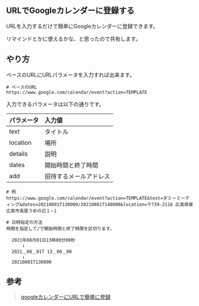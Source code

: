## URLでGoogleカレンダーに登録する

URLを入力するだけで簡単にGoogleカレンダーに登録できます。

リマインドとかに使えるかな、と思ったので共有します。

## やり方

ベースのURLにURLパラメータを入力すれば出来ます。

```
# ベースのURL
https://www.google.com/calendar/event?action=TEMPLATE
```

入力できるパラメータは以下の通りです。

| パラメータ | 入力値                 |
|:-----------|:-----------------------|
| text       | タイトル               |
| location   | 場所                   |
| details    | 説明                   |
| dates      | 開始時間と終了時間     |
| add        | 招待するメールアドレス |



```
# 例
https://www.google.com/calendar/event?action=TEMPLATE&text=ダミーミーティング&dates=20210801T130000/20210801T140000&location=〒739-2116 広島県東広島市高屋うめの辺１−１

# 日時指定の方法
時間を指定して/で開始時間と終了時間を区切ります。

  2021年08月01日13時00分00秒
      ↓
  2021＿08＿01T 13＿00＿00
      ↓
  20210801T130000
```

## 参考

> [googleカレンダーにURLで簡単に登録](https://qiita.com/_am_/items/30a09a23bfa3be0dc135)